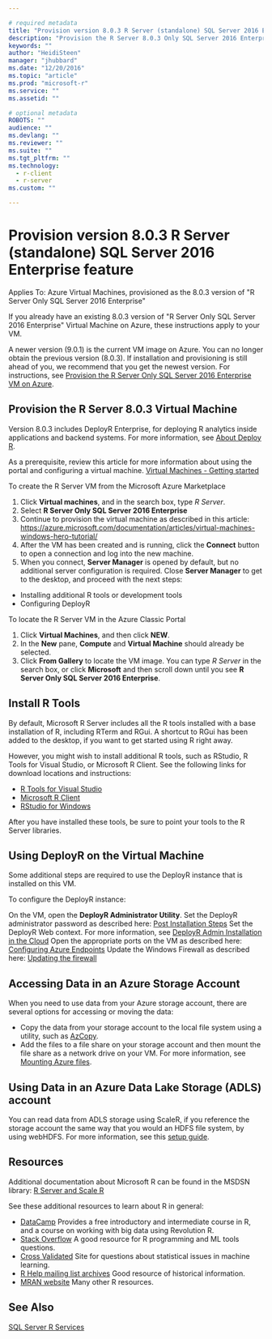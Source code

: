 ```yaml
---

# required metadata
title: "Provision version 8.0.3 R Server (standalone) SQL Server 2016 Enterprise feature"
description: "Provision the R Server 8.0.3 Only SQL Server 2016 Enterprise VM on Azure"
keywords: ""
author: "HeidiSteen"
manager: "jhubbard"
ms.date: "12/20/2016"
ms.topic: "article"
ms.prod: "microsoft-r"
ms.service: ""
ms.assetid: ""

# optional metadata
ROBOTS: ""
audience: ""
ms.devlang: ""
ms.reviewer: ""
ms.suite: ""
ms.tgt_pltfrm: ""
ms.technology:
  - r-client
  - r-server
ms.custom: ""

---
```


# Provision version 8.0.3 R Server (standalone) SQL Server 2016 Enterprise feature

Applies To: Azure Virtual Machines, provisioned as the 8.0.3 version of "R Server Only SQL Server 2016 Enterprise"

If you already have an existing 8.0.3 version of "R Server Only SQL Server 2016 Enterprise" Virtual Machine on Azure, these instructions apply to your VM. 

A newer version (9.0.1) is the current VM image on Azure. You can no longer obtain the previous version (8.0.3). If installation and provisioning is still ahead of you, we recommend that you get the newest version. For instructions, see [Provision the R Server Only SQL Server 2016 Enterprise VM on Azure](https://msdn.microsoft.com/library/mt759780.aspx).

## Provision the R Server 8.0.3 Virtual Machine

Version 8.0.3 includes DeployR Enterprise, for deploying R analytics inside applications and backend systems. For more information, see [About Deploy R](https://msdn.microsoft.com/microsoft-r/deployr-about).

As a prerequisite, review this article for more information about using the portal and configuring a virtual machine. [Virtual Machines - Getting started](https://azure.microsoft.com/en-us/documentation/learning-paths/virtual-machines/)

To create the R Server VM from the Microsoft Azure Marketplace

1. Click **Virtual machines**, and in the search box, type *R Server*.
2. Select **R Server Only SQL Server 2016 Enterprise**
3. Continue to provision the virtual machine as described in this article: https://azure.microsoft.com/documentation/articles/virtual-machines-windows-hero-tutorial/
4. After the VM has been created and is running, click the **Connect** button to open a connection and log into the new machine.
5. When you connect, **Server Manager** is opened by default, but no additional server configuration is required. Close **Server Manager** to get to the desktop, and proceed with the next steps: 
+ Installing additional R tools or development tools
+ Configuring DeployR

To locate the R Server VM in the Azure Classic Portal

1. Click **Virtual Machines**, and then click **NEW**.
2. In the **New** pane, **Compute** and **Virtual Machine** should already be selected.
3. Click **From Gallery** to locate the VM image. You can type *R Server* in the search box, or click **Microsoft** and then scroll down until you see **R Server Only SQL Server 2016 Enterprise**.

## Install R Tools

By default, Microsoft R Server includes all the R tools installed with a base installation of R, including RTerm and RGui. A shortcut to RGui has been added to the desktop, if you want to get started using R right away.

However, you might wish to install additional R tools, such as RStudio, R Tools for Visual Studio, or Microsoft R Client. See the following links for download locations and instructions:

+ [R Tools for Visual Studio](https://www.visualstudio.com/vs/rtvs/)
+ [Microsoft R Client](https://msdn.microsoft.com/microsoft-r/install-r-client-windows)
+ [RStudio for Windows](https://www.rstudio.com/products/rstudio/download3/)

After you have installed these tools, be sure to point your tools to the R Server libraries.

## Using DeployR on the Virtual Machine

Some additional steps are required to use the DeployR instance that is installed on this VM.

To configure the DeployR instance:

On the VM, open the **DeployR Administrator Utility**.
Set the DeployR administrator password as described here: [Post Installation Steps](https://msdn.microsoft.com/microsoft-r/deployr-install-on-windows#post-installation-steps)
Set the DeployR Web context. For more information, see [DeployR Admin Installation in the Cloud](https://msdn.microsoft.com/microsoft-r/deployr-admin-install-in-cloud)
Open the appropriate ports on the VM as described here: [Configuring Azure Endpoints](https://msdn.microsoft.com/microsoft-r/deployr-admin-install-in-cloud#configuring-azure-endpoints)
Update the Windows Firewall as described here: [Updating the firewall](https://msdn.microsoft.com/microsoft-r/deployr-admin-install-in-cloud#updating-the-firewall)

## Accessing Data in an Azure Storage Account

When you need to use data from your Azure storage account, there are several options for accessing or moving the data:

+ Copy the data from your storage account to the local file system using a utility, such as [AzCopy](https://docs.microsoft.com/en-us/azure/storage/storage-use-azcopy#copy-files-in-azure-file-storage-with-azcopy-preview-version-only).
+ Add the files to a file share on your storage account and then mount the file share as a network drive on your VM. For more information, see [Mounting Azure files](https://docs.microsoft.com/en-us/azure/storage/storage-dotnet-how-to-use-files).


## Using Data in an Azure Data Lake Storage (ADLS) account

You can read data from ADLS storage using ScaleR, if you reference the storage account the same way that you would an HDFS file system, by using webHDFS. For more information, see this [setup guide](http://packages.revolutionanalytics.com/doc/8.0.0/azure/ADLS%20Setup%20for%20an%20R%20Server%20VM%20on%20Azure.pdf).

 ## Resources

Additional documentation about Microsoft R can be found in the MSDSN library: [R Server and Scale R](https://msdn.microsoft.com/en-us/microsoft-r/microsoft-r-getting-started)

See these additional resources to learn about R in general:

+ [DataCamp](https://www.datacamp.com/) Provides a free introductory and intermediate course in R, and a course on working with big data using Revolution R.
+ [Stack Overflow](http://stackoverflow.com/) A good resource for R programming and ML tools questions.
+ [Cross Validated](https://stats.stackexchange.com/) Site for questions about statistical issues in machine learning.
+ [R Help mailing list archives](https://www.r-project.org/mail.html) Good resource of historical information.
+ [MRAN website](https://mran.microsoft.com/documents/getting-started/) Many other R resources.

## See Also

[SQL Server R Services](https://msdn.microsoft.com/library/mt604845.aspx)
